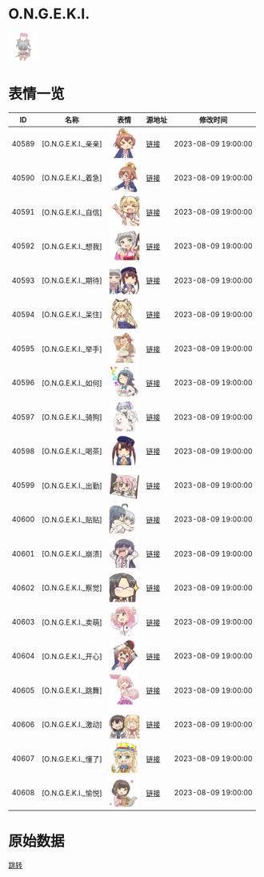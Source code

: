 # O.N.G.E.K.I.

<img src="./cover.png" height="60" alt="cover" />

# 表情一览

|ID|名称|表情|源地址|修改时间|
|----|----|----|----|----|
|40589|[O.N.G.E.K.I._亲亲]|<img src="./pic/040589_%5BO.N.G.E.K.I._亲亲%5D.png" height="60" alt="亲亲"/>|[链接](https://i0.hdslb.com/bfs/garb/1a8fffa55959c1ab0589806e9e75c75f2c468dcf.png)|2023-08-09 19:00:00|
|40590|[O.N.G.E.K.I._着急]|<img src="./pic/040590_%5BO.N.G.E.K.I._着急%5D.png" height="60" alt="着急"/>|[链接](https://i0.hdslb.com/bfs/garb/38eac0bbe3b2f8679c5e97a4f19022de1b86f3b1.png)|2023-08-09 19:00:00|
|40591|[O.N.G.E.K.I._自信]|<img src="./pic/040591_%5BO.N.G.E.K.I._自信%5D.png" height="60" alt="自信"/>|[链接](https://i0.hdslb.com/bfs/garb/ab475630cc2eb8bd18ebc07bbdd0c80d45ce9044.png)|2023-08-09 19:00:00|
|40592|[O.N.G.E.K.I._想我]|<img src="./pic/040592_%5BO.N.G.E.K.I._想我%5D.png" height="60" alt="想我"/>|[链接](https://i0.hdslb.com/bfs/garb/71127c09635f4e6b5f85456fb41ce0b99d3eabe3.png)|2023-08-09 19:00:00|
|40593|[O.N.G.E.K.I._期待]|<img src="./pic/040593_%5BO.N.G.E.K.I._期待%5D.png" height="60" alt="期待"/>|[链接](https://i0.hdslb.com/bfs/garb/95d732f22147f6de8778ecf286e695ca8384e4af.png)|2023-08-09 19:00:00|
|40594|[O.N.G.E.K.I._呆住]|<img src="./pic/040594_%5BO.N.G.E.K.I._呆住%5D.png" height="60" alt="呆住"/>|[链接](https://i0.hdslb.com/bfs/garb/607b48ef078169302f74deafc49d203acac53c41.png)|2023-08-09 19:00:00|
|40595|[O.N.G.E.K.I._举手]|<img src="./pic/040595_%5BO.N.G.E.K.I._举手%5D.png" height="60" alt="举手"/>|[链接](https://i0.hdslb.com/bfs/garb/9a8b924972a95ffcd5dca3f4ba53ee297f1f05a1.png)|2023-08-09 19:00:00|
|40596|[O.N.G.E.K.I._如何]|<img src="./pic/040596_%5BO.N.G.E.K.I._如何%5D.png" height="60" alt="如何"/>|[链接](https://i0.hdslb.com/bfs/garb/e467fc24de3b13be88cd335a13f81d84ce0a844c.png)|2023-08-09 19:00:00|
|40597|[O.N.G.E.K.I._骑狗]|<img src="./pic/040597_%5BO.N.G.E.K.I._骑狗%5D.png" height="60" alt="骑狗"/>|[链接](https://i0.hdslb.com/bfs/garb/17305aaee4dc9d7bada82231391f83fc35050542.png)|2023-08-09 19:00:00|
|40598|[O.N.G.E.K.I._喝茶]|<img src="./pic/040598_%5BO.N.G.E.K.I._喝茶%5D.png" height="60" alt="喝茶"/>|[链接](https://i0.hdslb.com/bfs/garb/036cbf15b924221be9f8df90c58576edc5018c0c.png)|2023-08-09 19:00:00|
|40599|[O.N.G.E.K.I._出勤]|<img src="./pic/040599_%5BO.N.G.E.K.I._出勤%5D.png" height="60" alt="出勤"/>|[链接](https://i0.hdslb.com/bfs/garb/10c638dd4ef940ed68b985f23185cad91926c5d6.png)|2023-08-09 19:00:00|
|40600|[O.N.G.E.K.I._贴贴]|<img src="./pic/040600_%5BO.N.G.E.K.I._贴贴%5D.png" height="60" alt="贴贴"/>|[链接](https://i0.hdslb.com/bfs/garb/a7a86add48de9f08089ee319caf0f7953639f332.png)|2023-08-09 19:00:00|
|40601|[O.N.G.E.K.I._崩溃]|<img src="./pic/040601_%5BO.N.G.E.K.I._崩溃%5D.png" height="60" alt="崩溃"/>|[链接](https://i0.hdslb.com/bfs/garb/642d1bb815b6c07119ec29a1fed9b5e7fe8f7fee.png)|2023-08-09 19:00:00|
|40602|[O.N.G.E.K.I._察觉]|<img src="./pic/040602_%5BO.N.G.E.K.I._察觉%5D.png" height="60" alt="察觉"/>|[链接](https://i0.hdslb.com/bfs/garb/b25965685dba8e6924389dd49904626e759f66d7.png)|2023-08-09 19:00:00|
|40603|[O.N.G.E.K.I._卖萌]|<img src="./pic/040603_%5BO.N.G.E.K.I._卖萌%5D.png" height="60" alt="卖萌"/>|[链接](https://i0.hdslb.com/bfs/garb/762a3109ec55846a1ac39f8e2f23313ebeee62ef.png)|2023-08-09 19:00:00|
|40604|[O.N.G.E.K.I._开心]|<img src="./pic/040604_%5BO.N.G.E.K.I._开心%5D.png" height="60" alt="开心"/>|[链接](https://i0.hdslb.com/bfs/garb/e6c734d744541b1b65722ccc7b85aa49be26dc1f.png)|2023-08-09 19:00:00|
|40605|[O.N.G.E.K.I._跳舞]|<img src="./pic/040605_%5BO.N.G.E.K.I._跳舞%5D.png" height="60" alt="跳舞"/>|[链接](https://i0.hdslb.com/bfs/garb/97296cb82c2529baa818b900a5af4828bf2f77f9.png)|2023-08-09 19:00:00|
|40606|[O.N.G.E.K.I._激动]|<img src="./pic/040606_%5BO.N.G.E.K.I._激动%5D.png" height="60" alt="激动"/>|[链接](https://i0.hdslb.com/bfs/garb/27606e9928f29d521bb2d8e3845b8743a579f4ab.png)|2023-08-09 19:00:00|
|40607|[O.N.G.E.K.I._懂了]|<img src="./pic/040607_%5BO.N.G.E.K.I._懂了%5D.png" height="60" alt="懂了"/>|[链接](https://i0.hdslb.com/bfs/garb/4ac44f03b79aeae9f9ae7859adf06645dbfc7f53.png)|2023-08-09 19:00:00|
|40608|[O.N.G.E.K.I._愉悦]|<img src="./pic/040608_%5BO.N.G.E.K.I._愉悦%5D.png" height="60" alt="愉悦"/>|[链接](https://i0.hdslb.com/bfs/garb/602979e5a7c5fc32fb9c1aace69e18d68a4f30c8.png)|2023-08-09 19:00:00|

# 原始数据

[跳转](./raw.json)

